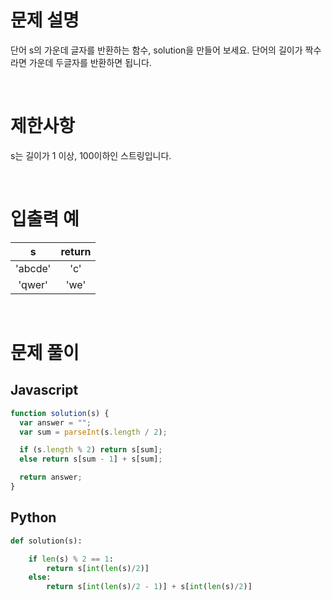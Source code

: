 # 문제 설명

단어 s의 가운데 글자를 반환하는 함수, solution을 만들어 보세요. 단어의 길이가 짝수라면 가운데 두글자를 반환하면 됩니다.

<br />

# 제한사항

s는 길이가 1 이상, 100이하인 스트링입니다.

<br />

# 입출력 예

|    s    | return |
| :-----: | :----: |
| 'abcde' |  'c'   |
| 'qwer'  |  'we'  |

<br />

# 문제 풀이

## Javascript

```js
function solution(s) {
  var answer = "";
  var sum = parseInt(s.length / 2);

  if (s.length % 2) return s[sum];
  else return s[sum - 1] + s[sum];

  return answer;
}
```

## Python

```python
def solution(s):

    if len(s) % 2 == 1:
        return s[int(len(s)/2)]
    else:
        return s[int(len(s)/2 - 1)] + s[int(len(s)/2)]


```
